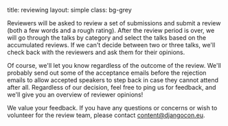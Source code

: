 title: reviewing
layout: simple
class: bg-grey

<!-- TODO: complete review team -->
<!-- Our review team comprises 6 people from the organizer team and one from outside. We are a mix of organizers, some core developers and DSF (Django Software Foundation) members, and some Django Girls members/organizers. -->

Reviewers will be asked to review a set of submissions and submit a review (both a few words and a rough rating). After the review period is over, we will go through the talks by category and select the talks based on the accumulated reviews. If we can't decide between two or three talks, we'll check back with the reviewers and ask them for their opinions.

Of course, we'll let you know regardless of the outcome of the review. We'll probably send out some of the acceptance emails before the rejection emails to allow accepted speakers to step back in case they cannot attend after all. Regardless of our decision, feel free to ping us for feedback, and we'll give you an overview of reviewer opinions!

We value your feedback. If you have any questions or concerns or wish to volunteer for the review team, please contact <a href="mailto:content@djangocon.eu" class="pages-links">content@djangocon.eu</a>.
